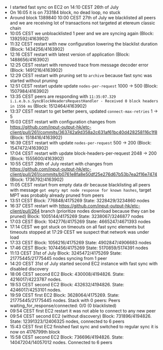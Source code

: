 * I started fast sync on EC2 on 14:10 CEST 26th of July
* On 16:05 it is on 733184 block, no dead loop, no stuck
* Around block 1389840 10:00 CEST 27th of July we blacklisted all peers and we are receiving lot of transactions not targeted at etereum classic chain
* 10:05 CEST we unbloacklisted 1 peer and we are syncing again (Block: 1392592/4163902)
* 11:32 CEST restart with new configuration lowering the blacklist duration (Block: 1434256/4163902)
* 12:16 CEST restart with latest version of application (Block: 1488656/4163902)
* 12:25 CEST restart with removed trace from message decoder error (Block: 1491216/4163902)
* 12:29 CEST restart with pruning set to `archive` because fast sync was started without pruning
* 12:51 CEST restart update update `nodes-per-request` 1000 -> 500 (Block: 1507984/4163902)
* 13:35 CEST peers are responding with `11:35:07.329 i.i.e.b.s.SyncBlockHeadersRequestHandler - Received 0 block headers in 1556 ms` (Block: 1512464/4163902)
* 13:37 CEST restart to get better peers, updated `connect-max-retries` 1 -> 5
* 15:03 CEST restart with configuration changes from https://github.com/input-output-hk/etc-client/pull/261/commits/363742a9d358a2c631af61bc40d428258116c1f8 (Block: 1518416/4163902)
* 16:39 CEST restart with update `nodes-per-request` 500 -> 200 (Block: 1547472/4163902)
* 17:04 CEST restart with update block-headers-per-request 2048 -> 200 (Block: 1555600/4163902)
* 10:55 CEST 28th of July restart with changes from https://github.com/input-output-hk/etc-client/pull/261/commits/b0761e8fa8e50df25e276d67b53b7ea2f16e7474 (Block: 1736792/4163902)
* 11:05 CEST restart from empty data dir because blacklisting all peers with message `got empty mpt node response for known hashes`, target MPT was probably already pruned from peers
* 13:51 CEST Block: 776848/4175269 State: 3228429/3234860 nodes
* 16:37 CEST restart with https://github.com/input-output-hk/etc-client/pull/264 branch (prioritize nodes download because they can be pruned) Block: 1005144/4175269 State: 3238067/3246877 nodes
* 17:03 CEST Block: 1042776/4175269 State: 4665247/4671393 nodes
* 17:14 CEST we got stuck on timeouts on all fast sync elements but timeouts stopped at 17:29 CEST we suspect that network was under load
* 17:33 CEST Block: 1056216/4175269 State: 4902847/4906683 nodes
* 17:46 CEST Block: 1074456/4175269 State: 5170859/5174391 nodes
* 11:13 CEST 31st of July Block: 3245472/4175269 State: 21775445/21775445 nodes syncing from 1 peer
* 14:20 CEST 31st of July started second EC2 instance with fast sync with disabled discovery
* 18:06 CEST second EC2 Block: 430008/4194826. State: 4216017/4223787 nodes.
* 19:53 CEST second EC2 Block: 432632/4194826. State: 4246017/4253101 nodes. 
* 19:59 CEST first EC2 Block: 3628064/4175269. State: 21775445/21775445 nodes. Stack with 0 peers: Peers waiting_for_response/connected: 0/0 (0 blacklisted)
* 09:54 CEST first EC2 restart it was not able to connect to any new peer
* 09:54 CEST second EC2 (without discovery) Block: 731896/4194826. State: 12391323/12406325 nodes, connected to 6 peers
* 15:43 CEST first EC2 finished fast sync and switched to regular sync it is now on 4176799th block
* 15:58 CEST second EC2 Block: 736696/4194826. State: 14047204/14057012 nodes. Connected to 6 peers